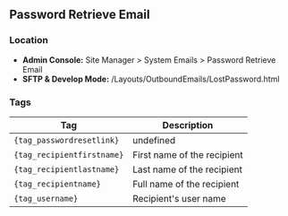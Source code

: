 ## Password Retrieve Email

### Location
* **Admin Console:** Site Manager > System Emails > Password Retrieve Email
* **SFTP & Develop Mode:** /Layouts/OutboundEmails/LostPassword.html

### Tags

Tag | Description
-------------- | -------------
`{tag_passwordresetlink}`| undefined
`{tag_recipientfirstname}`| First name of the recipient
`{tag_recipientlastname}`| Last name of the recipient
`{tag_recipientname}`| Full name of the recipient
`{tag_username}`| Recipient's user name

